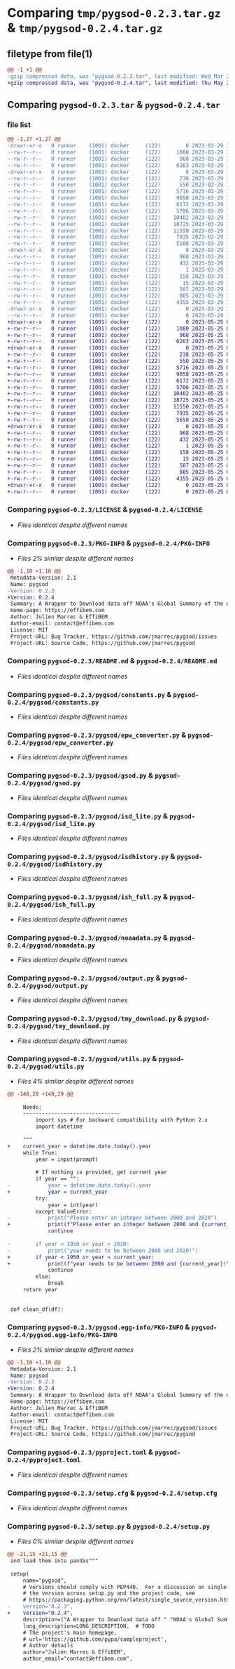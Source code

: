 # Comparing `tmp/pygsod-0.2.3.tar.gz` & `tmp/pygsod-0.2.4.tar.gz`

## filetype from file(1)

```diff
@@ -1 +1 @@
-gzip compressed data, was "pygsod-0.2.3.tar", last modified: Wed Mar 29 13:33:53 2023, max compression
+gzip compressed data, was "pygsod-0.2.4.tar", last modified: Thu May 25 08:45:05 2023, max compression
```

## Comparing `pygsod-0.2.3.tar` & `pygsod-0.2.4.tar`

### file list

```diff
@@ -1,27 +1,27 @@
-drwxr-xr-x   0 runner    (1001) docker     (122)        0 2023-03-29 13:33:53.946495 pygsod-0.2.3/
--rw-r--r--   0 runner    (1001) docker     (122)     1080 2023-03-29 13:33:40.000000 pygsod-0.2.3/LICENSE
--rw-r--r--   0 runner    (1001) docker     (122)      968 2023-03-29 13:33:53.946495 pygsod-0.2.3/PKG-INFO
--rw-r--r--   0 runner    (1001) docker     (122)     6263 2023-03-29 13:33:40.000000 pygsod-0.2.3/README.md
-drwxr-xr-x   0 runner    (1001) docker     (122)        0 2023-03-29 13:33:53.946495 pygsod-0.2.3/pygsod/
--rw-r--r--   0 runner    (1001) docker     (122)      238 2023-03-29 13:33:40.000000 pygsod-0.2.3/pygsod/__init__.py
--rw-r--r--   0 runner    (1001) docker     (122)      550 2023-03-29 13:33:40.000000 pygsod-0.2.3/pygsod/constants.py
--rw-r--r--   0 runner    (1001) docker     (122)     5716 2023-03-29 13:33:40.000000 pygsod-0.2.3/pygsod/epw_converter.py
--rw-r--r--   0 runner    (1001) docker     (122)     9058 2023-03-29 13:33:40.000000 pygsod-0.2.3/pygsod/gsod.py
--rw-r--r--   0 runner    (1001) docker     (122)     6172 2023-03-29 13:33:40.000000 pygsod-0.2.3/pygsod/isd_lite.py
--rw-r--r--   0 runner    (1001) docker     (122)     5706 2023-03-29 13:33:40.000000 pygsod-0.2.3/pygsod/isdhistory.py
--rw-r--r--   0 runner    (1001) docker     (122)    10402 2023-03-29 13:33:40.000000 pygsod-0.2.3/pygsod/ish_full.py
--rw-r--r--   0 runner    (1001) docker     (122)    18725 2023-03-29 13:33:40.000000 pygsod-0.2.3/pygsod/noaadata.py
--rw-r--r--   0 runner    (1001) docker     (122)    11550 2023-03-29 13:33:40.000000 pygsod-0.2.3/pygsod/output.py
--rw-r--r--   0 runner    (1001) docker     (122)     7935 2023-03-29 13:33:40.000000 pygsod-0.2.3/pygsod/tmy_download.py
--rw-r--r--   0 runner    (1001) docker     (122)     5588 2023-03-29 13:33:40.000000 pygsod-0.2.3/pygsod/utils.py
-drwxr-xr-x   0 runner    (1001) docker     (122)        0 2023-03-29 13:33:53.946495 pygsod-0.2.3/pygsod.egg-info/
--rw-r--r--   0 runner    (1001) docker     (122)      968 2023-03-29 13:33:53.000000 pygsod-0.2.3/pygsod.egg-info/PKG-INFO
--rw-r--r--   0 runner    (1001) docker     (122)      432 2023-03-29 13:33:53.000000 pygsod-0.2.3/pygsod.egg-info/SOURCES.txt
--rw-r--r--   0 runner    (1001) docker     (122)        1 2023-03-29 13:33:53.000000 pygsod-0.2.3/pygsod.egg-info/dependency_links.txt
--rw-r--r--   0 runner    (1001) docker     (122)      158 2023-03-29 13:33:53.000000 pygsod-0.2.3/pygsod.egg-info/requires.txt
--rw-r--r--   0 runner    (1001) docker     (122)       15 2023-03-29 13:33:53.000000 pygsod-0.2.3/pygsod.egg-info/top_level.txt
--rw-r--r--   0 runner    (1001) docker     (122)      587 2023-03-29 13:33:40.000000 pygsod-0.2.3/pyproject.toml
--rw-r--r--   0 runner    (1001) docker     (122)      805 2023-03-29 13:33:53.946495 pygsod-0.2.3/setup.cfg
--rw-r--r--   0 runner    (1001) docker     (122)     4355 2023-03-29 13:33:40.000000 pygsod-0.2.3/setup.py
-drwxr-xr-x   0 runner    (1001) docker     (122)        0 2023-03-29 13:33:53.946495 pygsod-0.2.3/support/
--rw-r--r--   0 runner    (1001) docker     (122)        0 2023-03-29 13:33:40.000000 pygsod-0.2.3/support/__init__.py
+drwxr-xr-x   0 runner    (1001) docker     (122)        0 2023-05-25 08:45:05.795551 pygsod-0.2.4/
+-rw-r--r--   0 runner    (1001) docker     (122)     1080 2023-05-25 08:44:52.000000 pygsod-0.2.4/LICENSE
+-rw-r--r--   0 runner    (1001) docker     (122)      968 2023-05-25 08:45:05.795551 pygsod-0.2.4/PKG-INFO
+-rw-r--r--   0 runner    (1001) docker     (122)     6263 2023-05-25 08:44:52.000000 pygsod-0.2.4/README.md
+drwxr-xr-x   0 runner    (1001) docker     (122)        0 2023-05-25 08:45:05.795551 pygsod-0.2.4/pygsod/
+-rw-r--r--   0 runner    (1001) docker     (122)      238 2023-05-25 08:44:52.000000 pygsod-0.2.4/pygsod/__init__.py
+-rw-r--r--   0 runner    (1001) docker     (122)      550 2023-05-25 08:44:52.000000 pygsod-0.2.4/pygsod/constants.py
+-rw-r--r--   0 runner    (1001) docker     (122)     5716 2023-05-25 08:44:52.000000 pygsod-0.2.4/pygsod/epw_converter.py
+-rw-r--r--   0 runner    (1001) docker     (122)     9058 2023-05-25 08:44:52.000000 pygsod-0.2.4/pygsod/gsod.py
+-rw-r--r--   0 runner    (1001) docker     (122)     6172 2023-05-25 08:44:52.000000 pygsod-0.2.4/pygsod/isd_lite.py
+-rw-r--r--   0 runner    (1001) docker     (122)     5706 2023-05-25 08:44:52.000000 pygsod-0.2.4/pygsod/isdhistory.py
+-rw-r--r--   0 runner    (1001) docker     (122)    10402 2023-05-25 08:44:52.000000 pygsod-0.2.4/pygsod/ish_full.py
+-rw-r--r--   0 runner    (1001) docker     (122)    18725 2023-05-25 08:44:52.000000 pygsod-0.2.4/pygsod/noaadata.py
+-rw-r--r--   0 runner    (1001) docker     (122)    11550 2023-05-25 08:44:52.000000 pygsod-0.2.4/pygsod/output.py
+-rw-r--r--   0 runner    (1001) docker     (122)     7935 2023-05-25 08:44:52.000000 pygsod-0.2.4/pygsod/tmy_download.py
+-rw-r--r--   0 runner    (1001) docker     (122)     5650 2023-05-25 08:44:52.000000 pygsod-0.2.4/pygsod/utils.py
+drwxr-xr-x   0 runner    (1001) docker     (122)        0 2023-05-25 08:45:05.795551 pygsod-0.2.4/pygsod.egg-info/
+-rw-r--r--   0 runner    (1001) docker     (122)      968 2023-05-25 08:45:05.000000 pygsod-0.2.4/pygsod.egg-info/PKG-INFO
+-rw-r--r--   0 runner    (1001) docker     (122)      432 2023-05-25 08:45:05.000000 pygsod-0.2.4/pygsod.egg-info/SOURCES.txt
+-rw-r--r--   0 runner    (1001) docker     (122)        1 2023-05-25 08:45:05.000000 pygsod-0.2.4/pygsod.egg-info/dependency_links.txt
+-rw-r--r--   0 runner    (1001) docker     (122)      158 2023-05-25 08:45:05.000000 pygsod-0.2.4/pygsod.egg-info/requires.txt
+-rw-r--r--   0 runner    (1001) docker     (122)       15 2023-05-25 08:45:05.000000 pygsod-0.2.4/pygsod.egg-info/top_level.txt
+-rw-r--r--   0 runner    (1001) docker     (122)      587 2023-05-25 08:44:52.000000 pygsod-0.2.4/pyproject.toml
+-rw-r--r--   0 runner    (1001) docker     (122)      805 2023-05-25 08:45:05.799551 pygsod-0.2.4/setup.cfg
+-rw-r--r--   0 runner    (1001) docker     (122)     4355 2023-05-25 08:44:52.000000 pygsod-0.2.4/setup.py
+drwxr-xr-x   0 runner    (1001) docker     (122)        0 2023-05-25 08:45:05.795551 pygsod-0.2.4/support/
+-rw-r--r--   0 runner    (1001) docker     (122)        0 2023-05-25 08:44:52.000000 pygsod-0.2.4/support/__init__.py
```

### Comparing `pygsod-0.2.3/LICENSE` & `pygsod-0.2.4/LICENSE`

 * *Files identical despite different names*

### Comparing `pygsod-0.2.3/PKG-INFO` & `pygsod-0.2.4/PKG-INFO`

 * *Files 2% similar despite different names*

```diff
@@ -1,10 +1,10 @@
 Metadata-Version: 2.1
 Name: pygsod
-Version: 0.2.3
+Version: 0.2.4
 Summary: A Wrapper to Download data off NOAA's Global Summary of the day,and load them into pandas
 Home-page: https://effibem.com
 Author: Julien Marrec & EffiBEM
 Author-email: contact@effibem.com
 License: MIT
 Project-URL: Bug Tracker, https://github.com/jmarrec/pygsod/issues
 Project-URL: Source Code, https://github.com/jmarrec/pygsod
```

### Comparing `pygsod-0.2.3/README.md` & `pygsod-0.2.4/README.md`

 * *Files identical despite different names*

### Comparing `pygsod-0.2.3/pygsod/constants.py` & `pygsod-0.2.4/pygsod/constants.py`

 * *Files identical despite different names*

### Comparing `pygsod-0.2.3/pygsod/epw_converter.py` & `pygsod-0.2.4/pygsod/epw_converter.py`

 * *Files identical despite different names*

### Comparing `pygsod-0.2.3/pygsod/gsod.py` & `pygsod-0.2.4/pygsod/gsod.py`

 * *Files identical despite different names*

### Comparing `pygsod-0.2.3/pygsod/isd_lite.py` & `pygsod-0.2.4/pygsod/isd_lite.py`

 * *Files identical despite different names*

### Comparing `pygsod-0.2.3/pygsod/isdhistory.py` & `pygsod-0.2.4/pygsod/isdhistory.py`

 * *Files identical despite different names*

### Comparing `pygsod-0.2.3/pygsod/ish_full.py` & `pygsod-0.2.4/pygsod/ish_full.py`

 * *Files identical despite different names*

### Comparing `pygsod-0.2.3/pygsod/noaadata.py` & `pygsod-0.2.4/pygsod/noaadata.py`

 * *Files identical despite different names*

### Comparing `pygsod-0.2.3/pygsod/output.py` & `pygsod-0.2.4/pygsod/output.py`

 * *Files identical despite different names*

### Comparing `pygsod-0.2.3/pygsod/tmy_download.py` & `pygsod-0.2.4/pygsod/tmy_download.py`

 * *Files identical despite different names*

### Comparing `pygsod-0.2.3/pygsod/utils.py` & `pygsod-0.2.4/pygsod/utils.py`

 * *Files 4% similar despite different names*

```diff
@@ -148,28 +148,29 @@
 
     Needs:
     -------------------------------
         import sys # For backward compatibility with Python 2.x
         import datetime
 
     """
+    current_year = datetime.date.today().year
     while True:
         year = input(prompt)
 
         # If nothing is provided, get current year
         if year == "":
-            year = datetime.date.today().year
+            year = current_year
         try:
             year = int(year)
         except ValueError:
-            print("Please enter an integer between 2000 and 2020")
+            print(f"Please enter an integer between 2000 and {current_year}")
             continue
 
-        if year < 1950 or year > 2020:
-            print("year needs to be between 2000 and 2020!")
+        if year < 1950 or year > current_year:
+            print(f"year needs to be between 2000 and {current_year}!")
             continue
         else:
             break
     return year
 
 
 def clean_df(df):
```

### Comparing `pygsod-0.2.3/pygsod.egg-info/PKG-INFO` & `pygsod-0.2.4/pygsod.egg-info/PKG-INFO`

 * *Files 2% similar despite different names*

```diff
@@ -1,10 +1,10 @@
 Metadata-Version: 2.1
 Name: pygsod
-Version: 0.2.3
+Version: 0.2.4
 Summary: A Wrapper to Download data off NOAA's Global Summary of the day,and load them into pandas
 Home-page: https://effibem.com
 Author: Julien Marrec & EffiBEM
 Author-email: contact@effibem.com
 License: MIT
 Project-URL: Bug Tracker, https://github.com/jmarrec/pygsod/issues
 Project-URL: Source Code, https://github.com/jmarrec/pygsod
```

### Comparing `pygsod-0.2.3/pyproject.toml` & `pygsod-0.2.4/pyproject.toml`

 * *Files identical despite different names*

### Comparing `pygsod-0.2.3/setup.cfg` & `pygsod-0.2.4/setup.cfg`

 * *Files identical despite different names*

### Comparing `pygsod-0.2.3/setup.py` & `pygsod-0.2.4/setup.py`

 * *Files 0% similar despite different names*

```diff
@@ -21,15 +21,15 @@
 and load them into pandas"""
 
 setup(
     name="pygsod",
     # Versions should comply with PEP440.  For a discussion on single-sourcing
     # the version across setup.py and the project code, see
     # https://packaging.python.org/en/latest/single_source_version.html
-    version="0.2.3",
+    version="0.2.4",
     description=("A Wrapper to Download data off " "NOAA's Global Summary of the day," "and load them into pandas"),
     long_description=LONG_DESCRIPTION,  # TODO
     # The project's main homepage.
     # url='https://github.com/pypa/sampleproject',
     # Author details
     author="Julien Marrec & EffiBEM",
     author_email="contact@effibem.com",
```

